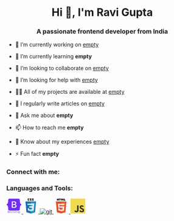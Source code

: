 <h1 align="center">Hi 👋, I'm Ravi Gupta</h1>
<h3 align="center">A passionate frontend developer from India</h3>

- 🔭 I’m currently working on [empty](empty)

- 🌱 I’m currently learning **empty**

- 👯 I’m looking to collaborate on [empty](empty)

- 🤝 I’m looking for help with [empty](empty)

- 👨‍💻 All of my projects are available at [empty](empty)

- 📝 I regularly write articles on [empty](empty)

- 💬 Ask me about **empty**

- 📫 How to reach me **empty**

- 📄 Know about my experiences [empty](empty)

- ⚡ Fun fact **empty**

<h3 align="left">Connect with me:</h3>
<p align="left">
</p>

<h3 align="left">Languages and Tools:</h3>
<p align="left"> <a href="https://getbootstrap.com" target="_blank" rel="noreferrer"> <img src="https://raw.githubusercontent.com/devicons/devicon/master/icons/bootstrap/bootstrap-plain-wordmark.svg" alt="bootstrap" width="40" height="40"/> </a> <a href="https://www.w3schools.com/css/" target="_blank" rel="noreferrer"> <img src="https://raw.githubusercontent.com/devicons/devicon/master/icons/css3/css3-original-wordmark.svg" alt="css3" width="40" height="40"/> </a> <a href="https://git-scm.com/" target="_blank" rel="noreferrer"> <img src="https://www.vectorlogo.zone/logos/git-scm/git-scm-icon.svg" alt="git" width="40" height="40"/> </a> <a href="https://www.w3.org/html/" target="_blank" rel="noreferrer"> <img src="https://raw.githubusercontent.com/devicons/devicon/master/icons/html5/html5-original-wordmark.svg" alt="html5" width="40" height="40"/> </a> <a href="https://developer.mozilla.org/en-US/docs/Web/JavaScript" target="_blank" rel="noreferrer"> <img src="https://raw.githubusercontent.com/devicons/devicon/master/icons/javascript/javascript-original.svg" alt="javascript" width="40" height="40"/> </a> </p>
